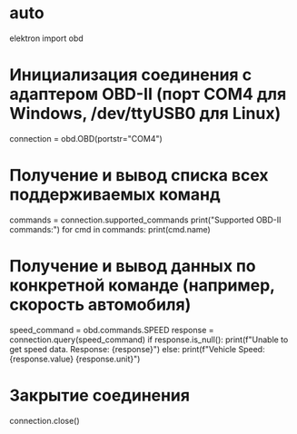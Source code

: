 # auto
elektron
import obd

# Инициализация соединения с адаптером OBD-II (порт COM4 для Windows, /dev/ttyUSB0 для Linux)
connection = obd.OBD(portstr="COM4")

# Получение и вывод списка всех поддерживаемых команд
commands = connection.supported_commands
print("Supported OBD-II commands:")
for cmd in commands:
    print(cmd.name)

# Получение и вывод данных по конкретной команде (например, скорость автомобиля)
speed_command = obd.commands.SPEED
response = connection.query(speed_command)
if response.is_null():
    print(f"Unable to get speed data. Response: {response}")
else:
    print(f"Vehicle Speed: {response.value} {response.unit}")

# Закрытие соединения
connection.close()
